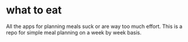 # what to eat

All the apps for planning meals suck or are way too much effort.
This is a repo for simple meal planning on a week by week basis.
